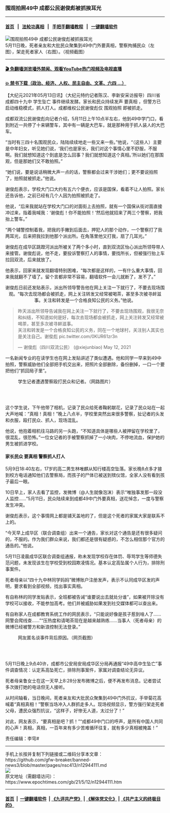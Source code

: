 ### 围观拍照49中 成都公民谢俊彪被抓挨耳光
------------------------

#### [首页](https://github.com/gfw-breaker/banned-news3/blob/master/README.md) &nbsp;&nbsp;|&nbsp;&nbsp; [法轮功真相](https://github.com/begood0513/basic/blob/master/README.md)  &nbsp;&nbsp;|&nbsp;&nbsp; [手把手翻墙教程](https://github.com/gfw-breaker/guides/wiki)  &nbsp;&nbsp;|&nbsp;&nbsp; [一键翻墙软件](https://github.com/gfw-breaker/nogfw/blob/master/README.md)  



<div><img alt="围观拍照49中 成都公民谢俊彪被抓挨耳光" class="attachment-djy_600_400 size-djy_600_400 wp-post-image" src="https://i.epochtimes.com/assets/uploads/2021/05/id12944388-chengduFotoJet-600x400.jpg"/>
<div class="caption">
 5月11日晚，死者亲友和大批民众聚集到49中门外要真相，警察拘捕民众（左图），架走死者家人（右图）。（视频截图）
</div></div><hr/>

#### [ 🎬  免翻墙浏览墙外禁闻、观看YouTube热门视频及电视直播](https://github.com/gfw-breaker/HelloWorld)

#### [ 💥  禁书下载（政治、经济、人权、民主自由、文革、六四 ...）](https://github.com/gfw-breaker/books/blob/master/README.md)

<div><p>
 【大纪元2021年05月13日讯】（大纪元特约记者陈汉、李新安采访报导）四川省
 <ok href="https://www.epochtimes.com/gb/tag/%E6%88%90%E9%83%BD%E5%9B%9B%E5%8D%81%E4%B9%9D%E4%B8%AD.html">
  成都四十九中
 </ok>
 <ok href="https://www.epochtimes.com/gb/tag/%E5%AD%A6%E7%94%9F%E5%9D%A0%E4%BA%A1.html">
  学生坠亡
 </ok>
 事件继续发酵。家长和民众持续发声
 <ok href="https://www.epochtimes.com/gb/tag/%E8%A6%81%E7%9C%9F%E7%9B%B8.html">
  要真相
 </ok>
 ，但警方已启动维稳模式，抓人打人。成都维权公民谢俊彪仅
 <ok href="https://www.epochtimes.com/gb/tag/%E5%9B%B4%E8%A7%82%E6%8B%8D%E7%85%A7.html">
  围观拍照
 </ok>
 即被抓走。
</p>
<p>
 成都双流公民谢俊彪向记者介绍，5月11日上午10点半左右，他到49中学门口，看到附近一共停了十来辆警车，其中有一辆是大巴车，就是那种用于抓人装人的大巴车。
</p>
<p>
 “当时有三四十名围观民众，陆陆续续地走一些又来一些。”他说，“（这些人）主要是中年妇女，听见她们说，‘我们也是家长，我们对这个事情心里不舒服，不服啊。我们就想知道这个到底是怎么回事？我们就想知道这个真相。’所以她们在那围观，但是那她们又不敢拍照。”
</p>
<p>
 “她们说，要是说话稍微大声一点的话，警察都会过来干涉她们；更不要说拍照了，拍照就被抓走。”他说。
</p>
<p>
 谢俊彪表示，学校大门口大约有五六个便衣，应该是国保，看着不让人拍照。家长还告诉他，之前已经有几个人因为拍照被抓走了。
</p>
<p>
 他说，“后来我就站在学校大门口的对面街上去拍照，就有一个国保从街对面直接冲过来，指着我喊我：‘谢俊彪！你不能拍照！’然后他就招来了两三个警察，把我抬上警车。”
</p>
<p>
 “两个辅警控制着我，把我的手撇到后面去，押犯人的那个动作，一个警察打了我两耳光，后来把我拉到他那个派出所。在角落里他又打我，扇了几耳光。”
</p>
<p>
 谢俊彪在成华区跳蹬河派出所被关了两个多小时，直到双流区怡心派出所领导带人来接管。谢俊彪说，他不走，要投诉警察打人的事情，要找所长，但被强行抬上车拉回双流，后来就放了。
</p>
<p>
 他表示，回家来就发现翻墙特别困难，“每次都是这样的，一有什么重大事情，回来我就翻不了墙了。留个言都非常不容易，翻墙软件一会儿就断了，发不了。”
</p>
<p style="text-align: center;">
 谢俊彪日前还发贴表示，派出所领导警告他在网上关注一下就行了，不要去现场围观。“每次去现场都会被抓走，网上关注转发又经常被喝茶，甚至多次被寻衅滋事。关注和转发是一个合格良知公民的义务。”他说。
</p>
<p style="text-align: center;">
</p>
<blockquote class="twitter-tweet">
 <p dir="ltr" lang="zh">
  昨天派出所领导告诫我在网上关注一下就行了，不要去现场围观，我很无奈和纠结，不知道如何是好，每次去现场都会被抓走，网上关注转发又经常被喝茶，甚至多次被寻衅滋事。
  <br/>
  关注和转发是一个合格良知公民的义务，同在一个地球村，关注别人其实也是关注自己。谢俊彪
  <ok href="https://t.co/0KUR61zr3n">
   pic.twitter.com/0KUR61zr3n
  </ok>
 </p>
 <p>
  — 谢俊彪（四川双流公民） (@xiejunbiao)
  <ok href="https://twitter.com/xiejunbiao/status/1392271949968166916?ref_src=twsrc%5Etfw">
   May 12, 2021
  </ok>
 </p>
</blockquote>
<p style="text-align: center;">
</p>
<p>
 一名新闻专业的在读学生也在网上发贴讲述了类似遭遇。他和同学一早来到49中拍照，警察威胁他们全部把手机交出来，把照片全部删除，备份删掉，一口一个要把他们“抓回局子里”。
</p>
<figure aria-describedby="caption-attachment-12944368" class="wp-caption aligncenter" id="attachment_12944368" style="width: 388px">
 <ok href="https://i.epochtimes.com/assets/uploads/2021/05/id12944368-0fae027eb3f7db609db6f97191344abd.png" target="_blank">
  <img alt="" class="wp-image-12944368" src="https://i.epochtimes.com/assets/uploads/2021/05/id12944368-0fae027eb3f7db609db6f97191344abd.png"/>
 </ok>
 <br/><figcaption class="wp-caption-text" id="caption-attachment-12944368">
  学生记者遭遇警察殴打民众和记者。（网路图片）
 </figcaption><br/>
</figure><br/>
<p>
 这个学生说，下午他带了相机，记录了民众给死者鞠躬献花，记录了民众站在一起大声地喊：“真相！真相！”晚上八点半，学校里突然出来很多警察，扯记者的头发和衣服，殴打民众、抓人，现场混乱。
</p>
<p>
 他说，他抱着相机往马路的另一头跑，“不知道具体是哪些人被押留在学校里了，很混乱，很恐怖。”一位女记者的手被警察抓掉了一小块肉，不停地流血，保护她的男生被抓进学校。
</p>
<h4>
 家长民众
 <ok href="https://www.epochtimes.com/gb/tag/%E8%A6%81%E7%9C%9F%E7%9B%B8.html">
  要真相
 </ok>
 警察抓人打人
</h4>
<p>
 5月9日18:40左右，17岁的高二男生林唯麒从知行楼高空坠落。家长晚8点多才接到校方电话通知他们去警察局，而孩子的尸体已被送到殡仪馆，全家人没有看到孩子最后一眼。
</p>
<p>
 10日早上，家人去看了监控，发微博（@人生就像泡沫）表示“唯独事发那一段没人监控……”5月11日，民众陆续来到成都49中门外要真相，送花悼念，一度与警察发生冲突。
</p>
<p>
 谢俊彪表示，这个事情网上都是铺天盖地的了，但是这个死者的家属大家是联系不上的。
</p>
<p>
 “今天早上成华区（联合调查组）出来一个通告，家长对这个通告是还有很多疑问的，不服的。作为我们群众来说，我们都还是很有疑惑的，不怎么相信那个官方的通告的。”他说。
</p>
<p>
 5月11日凌晨成华区联合调查组通报，称未发现学校存在体罚、辱骂学生等师德失范问题，未发现该生在学校受到校园欺凌情况。基本认定高坠属个人行为，排除刑事案件。
</p>
<p>
 死者母亲以“四十九中林同学妈妈”微博账户注册发声，表示不认同成华区发的声明，要求看到全部视频，找出事实真相。
</p>
<p>
 有自称林的同学发贴表示，全班都被告诫“谁要说出去就处分谁”，如果被开除没有学校可以接收，不能参加高考。他们并被威胁如果发到社交媒体都可以查出来。
</p>
<p>
 有自称家人在成都教育系统工作的网民表示，“只能说好像是孩子惹到啥人了……网警会爬线查……”“压热度和请喝茶现在是越来越熟练……当事人（死者母亲）的微博已经被警方和新浪控制无法登录。”
</p>
<figure aria-describedby="caption-attachment-12944423" class="wp-caption aligncenter" id="attachment_12944423" style="width: 440px">
 <ok href="https://i.epochtimes.com/assets/uploads/2021/05/id12944423-434b03d86413c0a55f198ee797d23fe7.png" target="_blank">
  <img alt="" class="size-full wp-image-12944423" src="https://i.epochtimes.com/assets/uploads/2021/05/id12944423-434b03d86413c0a55f198ee797d23fe7.png"/>
 </ok>
 <br/><figcaption class="wp-caption-text" id="caption-attachment-12944423">
  网友匿名谈事件背后原因。（网页截图）
 </figcaption><br/>
</figure><br/>
<p>
 5月11日晚上9点40许，成都市公安局安局成华区分局再通报“49中高中生坠亡”事件调查情况：认定系高坠死亡，排除刑事案件，家属对调查结论无异议。
</p>
<p>
 死者母亲鲁女士在这一天早上8:28分发布微博之后，便不再发布消息。记者尝试多次拨打她的电话但无人接听。
</p>
<p>
 从时间轴看，当日晚间，死者亲友和大批民众聚集到49中门外抗议，手举菊花高喊着“真相真相！”警察当场冲入人群抓走多人。现场视频显示，警方强行架走死者父母，遭民众强烈抗议，“这样子，好惨无人道，太过分了！”
</p>
<p>
 对此，网友表示，“要真相是吧？抓！”“成都49中门口的呼声，是所有中国人共同的心声！真相，真相，一百年来有多少苦难循环往复，就有多少真相被掩盖！”
</p>
<p>
 责任编辑：李穹#
</p>
</div>
<hr/>
手机上长按并复制下列链接或二维码分享本文章：<br/>
https://github.com/gfw-breaker/banned-news3/blob/master/pages/nsc413/n12944111.md <br/>
<a href='https://github.com/gfw-breaker/banned-news3/blob/master/pages/nsc413/n12944111.md'><img src='https://github.com/gfw-breaker/banned-news3/blob/master/pages/nsc413/n12944111.md.png'/></a> <br/>
原文地址（需翻墙访问）：https://www.epochtimes.com/gb/21/5/12/n12944111.htm


------------------------
#### [首页](https://github.com/gfw-breaker/banned-news3/blob/master/README.md) &nbsp;|&nbsp; [一键翻墙软件](https://github.com/gfw-breaker/nogfw/blob/master/README.md) &nbsp;| [《九评共产党》](https://github.com/gfw-breaker/9ping.md/blob/master/README.md#九评之一评共产党是什么) | [《解体党文化》](https://github.com/gfw-breaker/jtdwh.md/blob/master/README.md) | [《共产主义的终极目的》](https://github.com/gfw-breaker/gczydzjmd.md/blob/master/README.md)


<img src='http://gfw-breaker.win/banned-news3/pages/nsc413/n12944111.md' width='0px' height='0px'/>